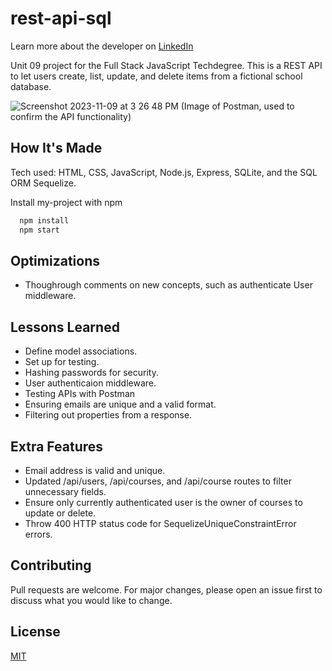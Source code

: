 # rest-api-sql
Learn more about the developer on <a href="https://www.linkedin.com/in/tamarabuilds/" target="_blank">LinkedIn</a>

Unit 09 project for the Full Stack JavaScript Techdegree. This is a REST API to let users create, list, update, and delete items from a fictional school database.

![Screenshot 2023-11-09 at 3 26 48 PM](https://github.com/tamarabuilds/rest-api-sql/assets/98510821/f07a57af-e3c4-4012-a9e9-6b653bb9c8fe)
(Image of Postman, used to confirm the API functionality)

## How It's Made

Tech used: HTML, CSS, JavaScript, Node.js, Express, SQLite, and the SQL ORM Sequelize.

Install my-project with npm

```bash
  npm install
  npm start
```

## Optimizations

 * Thoughrough comments on new concepts, such as authenticate User middleware.


## Lessons Learned

 * Define model associations.
 * Set up for testing.
 * Hashing passwords for security.
 * User authenticaion middleware.
 * Testing APIs with Postman
 * Ensuring emails are unique and a valid format.
 * Filtering out properties from a response.


## Extra Features

* Email address is valid and unique.
* Updated /api/users, /api/courses, and /api/course routes to filter unnecessary fields.
* Ensure only currently authenticated user is the owner of courses to update or delete.
* Throw 400 HTTP status code for SequelizeUniqueConstraintError errors.


## Contributing

Pull requests are welcome. For major changes, please open an issue first to discuss what you would like to change.


## License

[MIT](https://choosealicense.com/licenses/mit/)
